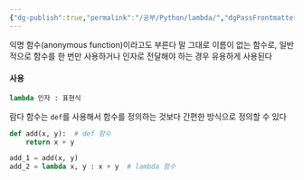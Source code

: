 ```yaml
---
{"dg-publish":true,"permalink":"/공부/Python/lambda/","dgPassFrontmatter":true}
---
```



익명 함수(anonymous function)이라고도 부른다
말 그대로 이름이 없는 함수로, 일반적으로 함수를 한 번만 사용하거나 인자로 전달해야 하는 경우 유용하게 사용된다

#### 사용
```python
lambda 인자 : 표현식
```

람다 함수는 `def`를 사용해서 함수를 정의하는 것보다 간편한 방식으로 정의할 수 있다

```python
def add(x, y):  # def 함수
	return x + y

add_1 = add(x, y)
add_2 = lambda x, y : x + y  # lambda 함수

```